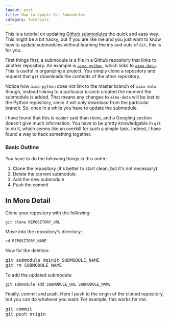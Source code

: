 ```yaml
---
layout: post
title: How to Update Git Submodules
category: Tutorials
---
```


This is a tutorial on updating [Github submodules](https://github.com/blog/2104-working-with-submodules) the quick and easy way. This might be a bit hacky, but if you are like me and you just want to know how to update submodules without learning the ins and outs of `Git`, this is for you.

First things first, a submodule is a file in a Github repository that links to another repository. An example is [`aima-python`](https://github.com/aimacode/aima-python), which links to [`aima-data`](https://github.com/aimacode/aima-data/tree/master). This is useful in organizing a project. You simply clone a repository and request that `git` downloads the contents of the other repository.

Notice how `aima-python` does not link to the master branch of `aima-data` though, instead linking to a particular branch created the moment the submodule is added. That means any changes to `aima-data` will be lost to the Python repository, since it will only download from the particular branch. So, once in a while you have to update the submodule.

I have found that this is easier said than done, and a Googling section doesn't give much information. You have to be pretty knowledgable in `git` to do it, which seems like an overkill for such a simple task. Indeed, I have found a way to hack something together.

### Basic Outline

You have to do the following things in this order:

1. Clone the repository (it's better to start clean, but it's not necessary)
1. Delete the current submodule
1. Add the new submodule
1. Push the commit

## In More Detail

Clone your repository with the following:

`git clone REPOSITORY_URL`

Move into the repository's directory:

`cd REPOSITORY_NAME`

Now for the deletion:

<pre>
git submodule deinit SUBMODULE_NAME
git rm SUBMODULE_NAME
</pre>

To add the updated submodule:

`git submodule add SUBMODULE_URL SUBMODULE_NAME`

Finally, commit and push. Here I push to the origin of the cloned repository, but you can do whatever you want. For example, this works for me:

<pre>
git commit
git push origin
</pre>
